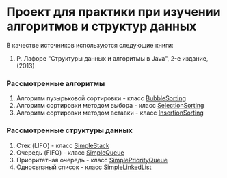 # Проект для практики при изучении алгоритмов и структур данных

В качестве источников используются следующие книги:
1. Р. Лафоре "Структуры данных и алгоритмы в Java", 2-е издание, (2013)

### Рассмотренные алгоритмы
1. Алгоритм пузырьковой сортировки - класс [BubbleSorting](https://github.com/Petrovvich/algorithms-book/blob/master/src/main/java/ru/petrovich/algorithms/book/algorithms/sorting/BubbleSorting.java)
1. Алгоритм сортировки методом выбора - класс [SelectionSorting](https://github.com/Petrovvich/algorithms-book/blob/master/src/main/java/ru/petrovich/algorithms/book/algorithms/sorting/SelectionSorting.java)
1. Алгоритм сортировки методом вставки - класс [InsertionSorting](https://github.com/Petrovvich/algorithms-book/blob/master/src/main/java/ru/petrovich/algorithms/book/algorithms/sorting/InsertionSorting.java)

### Рассмотренные структуры данных
1. Стек (LIFO) - класс [SimpleStack](https://github.com/Petrovvich/algorithms-book/blob/master/src/main/java/ru/petrovich/algorithms/book/data/structures/SimpleStack.java)
1. Очередь (FIFO) - класс [SimpleQueue](https://github.com/Petrovvich/algorithms-book/blob/master/src/main/java/ru/petrovich/algorithms/book/data/structures/SimpleQueue.java)
1. Приоритетная очередь - класс [SimplePriorityQueue](https://github.com/Petrovvich/algorithms-book/blob/master/src/main/java/ru/petrovich/algorithms/book/data/structures/SimplePriorityQueue.java)
1. Односвязный список - класс [SimpleLinkedList](https://github.com/Petrovvich/algorithms-book/blob/master/src/main/java/ru/petrovich/algorithms/book/data/structures/linkedlist/SimpleLinkedList.java)